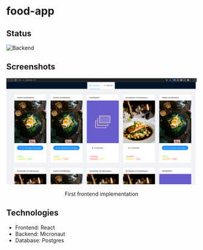 # food-app

## Status
![Backend](https://github.com/Sijoma/food-app/workflows/Java%20CI%20with%20Maven/badge.svg?branch=main)

## Screenshots
![Overview](frontend-preview.png)
<p style="text-align: center;">First frontend implementation</p>

## Technologies

- Frontend: React
- Backend: Micronaut
- Database: Postgres


